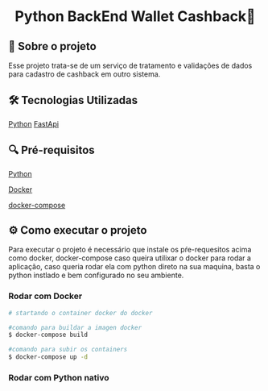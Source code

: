 <h1  align="center">Python BackEnd Wallet Cashback🚀</h1>

## 📝 Sobre o projeto

Esse projeto trata-se de um serviço de tratamento e validações de dados para cadastro de cashback em outro sistema.

## 🛠️ Tecnologias Utilizadas

[Python](https://www.python.org/)
[FastApi](https://fastapi.tiangolo.com/)


## 🔍 Pré-requisitos

[Python](https://www.python.org/)

[Docker](https://www.docker.com/)

[docker-compose](https://docs.docker.com/compose/)



## ⚙️ Como executar o projeto

Para executar o projeto é necessário que instale os pŕe-requesitos acima como docker, docker-compose caso queira utilixar o docker para rodar a aplicação, caso queria rodar ela com python direto na sua maquina, basta o python instlado e bem configurado no seu ambiente.


### Rodar com Docker

```bash
# startando o container docker do docker

#comando para buildar a imagen docker
$ docker-compose build

#comando para subir os containers
$ docker-compose up -d

```

### Rodar com Python nativo